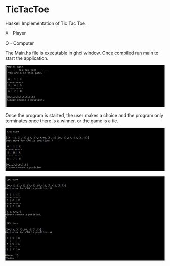 # TicTacToe

Haskell Implementation of Tic Tac Toe.

X - Player

O - Computer

The Main.hs file is executable in ghci window. Once compiled run main to start the application.

![Alt text](/Screenshots/Image1.JPG?raw=true "Program Started")

Once the program is started, the user makes a choice and the program only terminates once there is a winner, or the game is a tie.

![Alt text](/Screenshots/Image2.JPG?raw=true "Program Execution. User makes a choice against the CPU.")

![Alt text](/Screenshots/Image3.JPG?raw=true "CPU is the winner.")

